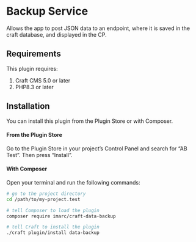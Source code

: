 # Backup Service

Allows the app to post JSON data to an endpoint, where it is saved in the craft database, and displayed in the CP.

## Requirements

This plugin requires:

1. Craft CMS 5.0 or later
2. PHP8.3 or later

## Installation

You can install this plugin from the Plugin Store or with Composer.

#### From the Plugin Store

Go to the Plugin Store in your project’s Control Panel and search for “AB Test”. Then press “Install”.

#### With Composer

Open your terminal and run the following commands:

```bash
# go to the project directory
cd /path/to/my-project.test

# tell Composer to load the plugin
composer require imarc/craft-data-backup

# tell Craft to install the plugin
./craft plugin/install data-backup
```
